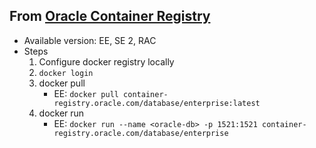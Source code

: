 
## From [Oracle Container Registry](https://container-registry.oracle.com/pls/apex/f?p=113:1:921071864780:::1:P1_BUSINESS_AREA:3)
- Available version: EE, SE 2, RAC
- Steps
    1. Configure docker registry locally
    1. `docker login`
    1. docker pull
        - EE: `docker pull container-registry.oracle.com/database/enterprise:latest`
    1. docker run
        - EE: `docker run --name <oracle-db> -p 1521:1521 container-registry.oracle.com/database/enterprise`


